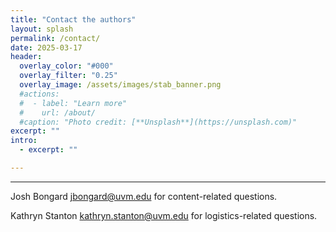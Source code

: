 ```yaml
---
title: "Contact the authors"
layout: splash
permalink: /contact/
date: 2025-03-17
header:
  overlay_color: "#000"
  overlay_filter: "0.25"
  overlay_image: /assets/images/stab_banner.png
  #actions:
  #  - label: "Learn more"
  #    url: /about/
  #caption: "Photo credit: [**Unsplash**](https://unsplash.com)"
excerpt: ""
intro:
  - excerpt: ""

---
```

---

Josh Bongard <jbongard@uvm.edu> for content-related questions.

Kathryn Stanton <kathryn.stanton@uvm.edu> for logistics-related questions.
